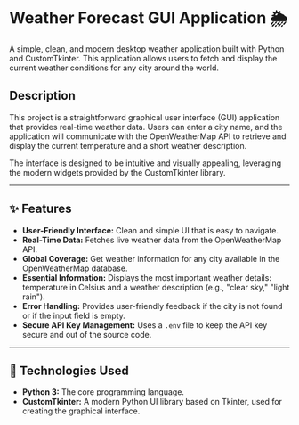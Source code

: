 # Weather Forecast GUI Application 🌦️

A simple, clean, and modern desktop weather application built with Python and CustomTkinter. This application allows users to fetch and display the current weather conditions for any city around the world.



## Description

This project is a straightforward graphical user interface (GUI) application that provides real-time weather data. Users can enter a city name, and the application will communicate with the OpenWeatherMap API to retrieve and display the current temperature and a short weather description.

The interface is designed to be intuitive and visually appealing, leveraging the modern widgets provided by the CustomTkinter library.

---

## ✨ Features

* **User-Friendly Interface:** Clean and simple UI that is easy to navigate.
* **Real-Time Data:** Fetches live weather data from the OpenWeatherMap API.
* **Global Coverage:** Get weather information for any city available in the OpenWeatherMap database.
* **Essential Information:** Displays the most important weather details: temperature in Celsius and a weather description (e.g., "clear sky," "light rain").
* **Error Handling:** Provides user-friendly feedback if the city is not found or if the input field is empty.
* **Secure API Key Management:** Uses a `.env` file to keep the API key secure and out of the source code.

---

## 🔧 Technologies Used

* **Python 3:** The core programming language.
* **CustomTkinter:** A modern Python UI library based on Tkinter, used for creating the graphical interface.

